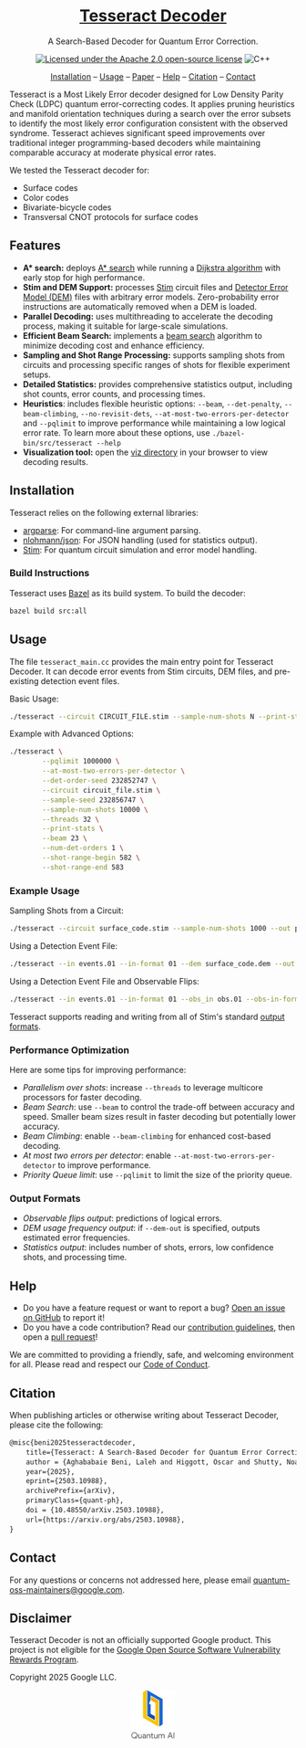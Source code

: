 <div align="center">

# [Tesseract Decoder](https://quantumlib.github.io/tesseract-decoder)

A Search-Based Decoder for Quantum Error Correction.

[![Licensed under the Apache 2.0 open-source license](https://img.shields.io/badge/License-Apache%202.0-3c60b1.svg?logo=opensourceinitiative\&logoColor=white\&style=flat-square)](https://github.com/quantumlib/tesseract-decoder/blob/main/LICENSE)
![C++](https://img.shields.io/badge/C++-20-fcbc2c?style=flat-square&logo=C%2B%2B&logoColor=white)

[Installation](#installation) &ndash;
[Usage](#usage) &ndash;
[Paper](https://arxiv.org/pdf/2503.10988) &ndash;
[Help](#help) &ndash;
[Citation](#citation) &ndash;
[Contact](#contact)

</div>

Tesseract is a Most Likely Error decoder designed for Low Density Parity Check (LDPC) quantum
error-correcting codes. It applies pruning heuristics and manifold orientation techniques during a
search over the error subsets to identify the most likely error configuration consistent with the
observed syndrome. Tesseract achieves significant speed improvements over traditional integer
programming-based decoders while maintaining comparable accuracy at moderate physical error rates.

We tested the Tesseract decoder for:

*   Surface codes
*   Color codes
*   Bivariate-bicycle codes
*   Transversal CNOT protocols for surface codes

## Features

*   **A\* search:** deploys [A\* search](https://en.wikipedia.org/wiki/A*_search_algorithm) while
    running a [Dijkstra algorithm](https://en.wikipedia.org/wiki/Dijkstra%27s_algorithm) with early
    stop for high performance.
*   **Stim and DEM Support:** processes [Stim](https://github.com/quantumlib/stim) circuit files and
    [Detector Error Model
    (DEM)](https://github.com/quantumlib/Stim/blob/main/doc/file_format_dem_detector_error_model.md)
    files with arbitrary error models. Zero-probability error instructions are
    automatically removed when a DEM is loaded.
*   **Parallel Decoding:** uses multithreading to accelerate the decoding process, making it
    suitable for large-scale simulations.
*   **Efficient Beam Search:** implements a [beam search](https://en.wikipedia.org/wiki/Beam_search)
    algorithm to minimize decoding cost and enhance efficiency.
*   **Sampling and Shot Range Processing:** supports sampling shots from circuits and processing
    specific ranges of shots for flexible experiment setups.
*   **Detailed Statistics:** provides comprehensive statistics output, including shot counts, error
    counts, and processing times.
*   **Heuristics**: includes flexible heuristic options: `--beam`, `--det-penalty`,
    `--beam-climbing`, `--no-revisit-dets`, `--at-most-two-errors-per-detector` and `--pqlimit` to
    improve performance while maintaining a low logical error rate. To learn more about these
    options, use `./bazel-bin/src/tesseract --help`
*   **Visualization tool:** open the [viz directory](viz/) in your browser to view decoding results.

## Installation

Tesseract relies on the following external libraries:

*   [argparse](https://github.com/p-ranav/argparse): For command-line argument parsing.
*   [nlohmann/json](https://github.com/nlohmann/json): For JSON handling (used for statistics output).
*   [Stim](https://github.com/quantumlib/stim): For quantum circuit simulation and error model
    handling.

### Build Instructions

Tesseract uses [Bazel](https://bazel.build/) as its build system. To build the decoder:

```bash
bazel build src:all
```

## Usage

The file `tesseract_main.cc` provides the main entry point for Tesseract Decoder. It can decode
error events from Stim circuits, DEM files, and pre-existing detection event files.

Basic Usage:

```bash
./tesseract --circuit CIRCUIT_FILE.stim --sample-num-shots N --print-stats
```

Example with Advanced Options:

```bash
./tesseract \
        --pqlimit 1000000 \
        --at-most-two-errors-per-detector \
        --det-order-seed 232852747 \
        --circuit circuit_file.stim \
        --sample-seed 232856747 \
        --sample-num-shots 10000 \
        --threads 32 \
        --print-stats \
        --beam 23 \
        --num-det-orders 1 \
        --shot-range-begin 582 \
        --shot-range-end 583
```

### Example Usage

Sampling Shots from a Circuit:

```bash
./tesseract --circuit surface_code.stim --sample-num-shots 1000 --out predictions.01 --out-format 01
```

Using a Detection Event File:

```bash
./tesseract --in events.01 --in-format 01 --dem surface_code.dem --out decoded.txt
```

Using a Detection Event File and Observable Flips:

```bash
./tesseract --in events.01 --in-format 01 --obs_in obs.01 --obs-in-format 01 --dem surface_code.dem --out decoded.txt
```

Tesseract supports reading and writing from all of Stim's standard [output
formats](https://github.com/quantumlib/Stim/blob/main/doc/result_formats.md).

### Performance Optimization

Here are some tips for improving performance:

*   *Parallelism over shots*: increase `--threads` to leverage multicore processors for faster
    decoding.
*   *Beam Search*: use `--beam` to control the trade-off between accuracy and speed. Smaller beam sizes
    result in faster decoding but potentially lower accuracy.
*   *Beam Climbing*: enable `--beam-climbing` for enhanced cost-based decoding.
*   *At most two errors per detector*: enable `--at-most-two-errors-per-detector` to improve
    performance.
*   *Priority Queue limit*: use `--pqlimit` to limit the size of the priority queue.

### Output Formats

*   *Observable flips output*: predictions of logical errors.
*   *DEM usage frequency output*: if `--dem-out` is specified, outputs estimated error frequencies.
*   *Statistics output*: includes number of shots, errors, low confidence shots, and processing time.

## Help

*   Do you have a feature request or want to report a bug? [Open an issue on
    GitHub] to report it!
*   Do you have a code contribution? Read our [contribution guidelines], then
    open a [pull request]!

[Open an issue on GitHub]: https://github.com/quantumlib/tesseract-decoder/issues/new/choose
[contribution guidelines]: https://github.com/quantumlib/tesseract-decoder/blob/main/CONTRIBUTING.md
[pull request]: https://help.github.com/articles/about-pull-requests

We are committed to providing a friendly, safe, and welcoming environment for
all. Please read and respect our [Code of Conduct](CODE_OF_CONDUCT.md).

## Citation

When publishing articles or otherwise writing about Tesseract Decoder, please
cite the following:

```latex
@misc{beni2025tesseractdecoder,
    title={Tesseract: A Search-Based Decoder for Quantum Error Correction},
    author = {Aghababaie Beni, Laleh and Higgott, Oscar and Shutty, Noah},
    year={2025},
    eprint={2503.10988},
    archivePrefix={arXiv},
    primaryClass={quant-ph},
    doi = {10.48550/arXiv.2503.10988},
    url={https://arxiv.org/abs/2503.10988},
}
```

## Contact

For any questions or concerns not addressed here, please email <quantum-oss-maintainers@google.com>.

## Disclaimer

Tesseract Decoder is not an officially supported Google product. This project is not eligible for
the [Google Open Source Software Vulnerability Rewards
Program](https://bughunters.google.com/open-source-security).

Copyright 2025 Google LLC.

<div align="center">
  <a href="https://quantumai.google">
    <img width="15%" alt="Google Quantum AI"
         src="./docs/images/quantum-ai-vertical.svg">
  </a>
</div>

